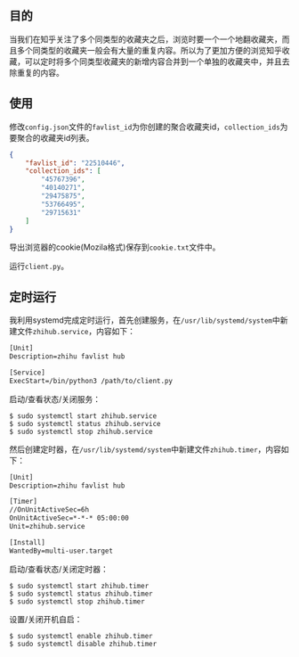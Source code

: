 ## 目的

当我们在知乎关注了多个同类型的收藏夹之后，浏览时要一个一个地翻收藏夹，而且多个同类型的收藏夹一般会有大量的重复内容。所以为了更加方便的浏览知乎收藏，可以定时将多个同类型收藏夹的新增内容合并到一个单独的收藏夹中，并且去除重复的内容。

## 使用

修改`config.json`文件的`favlist_id`为你创建的聚合收藏夹id，`collection_ids`为要聚合的收藏夹id列表。

``` json
{
    "favlist_id": "22510446",
    "collection_ids": [
        "45767396",
        "40140271",
        "29475875",
        "53766495",
        "29715631"
    ]
}
```

导出浏览器的cookie(Mozila格式)保存到`cookie.txt`文件中。

运行`client.py`。

## 定时运行

我利用systemd完成定时运行，首先创建服务，在`/usr/lib/systemd/system`中新建文件`zhihub.service`，内容如下：

``` txt
[Unit]
Description=zhihu favlist hub

[Service]
ExecStart=/bin/python3 /path/to/client.py
```

启动/查看状态/关闭服务：

    $ sudo systemctl start zhihub.service
    $ sudo systemctl status zhihub.service
    $ sudo systemctl stop zhihub.service

然后创建定时器，在`/usr/lib/systemd/system`中新建文件`zhihub.timer`，内容如下：

``` txt
[Unit]
Description=zhihu favlist hub

[Timer]
//OnUnitActiveSec=6h
OnUnitActiveSec=*-*-* 05:00:00
Unit=zhihub.service

[Install]
WantedBy=multi-user.target
```

启动/查看状态/关闭定时器：

    $ sudo systemctl start zhihub.timer
    $ sudo systemctl status zhihub.timer
    $ sudo systemctl stop zhihub.timer

设置/关闭开机自启：

    $ sudo systemctl enable zhihub.timer
    $ sudo systemctl disable zhihub.timer
